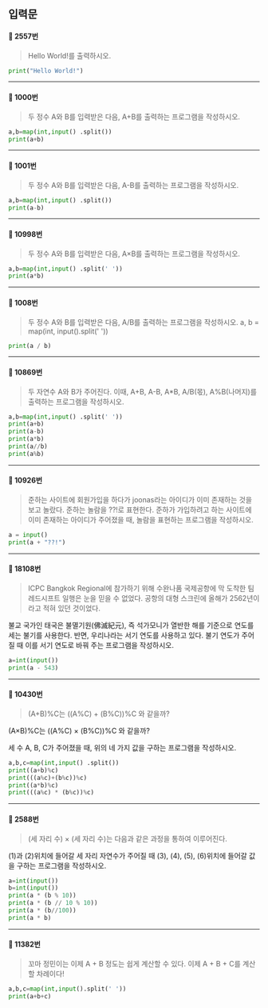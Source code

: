 ## 입력문

#### 📌 2557번

> Hello World!를 출력하시오.

```python
print("Hello World!")
```

---

#### 📌 1000번

> 두 정수 A와 B를 입력받은 다음, A+B를 출력하는 프로그램을 작성하시오.

```python
a,b=map(int,input() .split())
print(a+b)
```

---

#### 📌 1001번

> 두 정수 A와 B를 입력받은 다음, A-B를 출력하는 프로그램을 작성하시오.

```python
a,b=map(int,input() .split())
print(a-b)
```

---

#### 📌 10998번

> 두 정수 A와 B를 입력받은 다음, A×B를 출력하는 프로그램을 작성하시오.

```python
a,b=map(int,input() .split(' '))
print(a*b)
```

---

#### 📌 1008번

> 두 정수 A와 B를 입력받은 다음, A/B를 출력하는 프로그램을 작성하시오.
> a, b = map(int, input().split(' '))

```python
print(a / b)
```

---

#### 📌 10869번

> 두 자연수 A와 B가 주어진다. 이때, A+B, A-B, A\*B, A/B(몫), A%B(나머지)를 출력하는 프로그램을 작성하시오.

```python
a,b=map(int,input() .split(' '))
print(a+b)
print(a-b)
print(a*b)
print(a//b)
print(a%b)
```

---

#### 📌 10926번

> 준하는 사이트에 회원가입을 하다가 joonas라는 아이디가 이미 존재하는 것을 보고 놀랐다. 준하는 놀람을 ??!로 표현한다. 준하가 가입하려고 하는 사이트에 이미 존재하는 아이디가 주어졌을 때, 놀람을 표현하는 프로그램을 작성하시오.

```python
a = input()
print(a + "??!")
```

---

#### 📌 18108번

> ICPC Bangkok Regional에 참가하기 위해 수완나품 국제공항에 막 도착한 팀 레드시프트 일행은 눈을 믿을 수 없었다. 공항의 대형 스크린에 올해가 2562년이라고 적혀 있던 것이었다.

불교 국가인 태국은 불멸기원(佛滅紀元), 즉 석가모니가 열반한 해를 기준으로 연도를 세는 불기를 사용한다. 반면, 우리나라는 서기 연도를 사용하고 있다. 불기 연도가 주어질 때 이를 서기 연도로 바꿔 주는 프로그램을 작성하시오.

```python
a=int(input())
print(a - 543)
```

---

#### 📌 10430번

> (A+B)%C는 ((A%C) + (B%C))%C 와 같을까?

(A×B)%C는 ((A%C) × (B%C))%C 와 같을까?

세 수 A, B, C가 주어졌을 때, 위의 네 가지 값을 구하는 프로그램을 작성하시오.

```python
a,b,c=map(int,input() .split())
print((a+b)%c)
print(((a%c)+(b%c))%c)
print((a*b)%c)
print(((a%c) * (b%c))%c)
```

---

#### 📌 2588번

> (세 자리 수) × (세 자리 수)는 다음과 같은 과정을 통하여 이루어진다.

(1)과 (2)위치에 들어갈 세 자리 자연수가 주어질 때 (3), (4), (5), (6)위치에 들어갈 값을 구하는 프로그램을 작성하시오.

```python
a=int(input())
b=int(input())
print(a * (b % 10))
print(a * (b // 10 % 10))
print(a * (b//100))
print(a * b)
```

---

#### 📌 11382번

> 꼬마 정민이는 이제 A + B 정도는 쉽게 계산할 수 있다. 이제 A + B + C를 계산할 차례이다!

```python
a,b,c=map(int,input().split(' '))
print(a+b+c)
```
